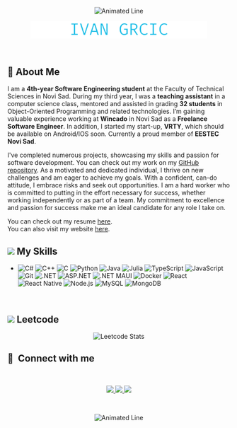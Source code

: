 <p align="center">
  <img src="https://media.giphy.com/media/z8jK3wZUCvZJcCx7DP/giphy.gif" alt="Animated Line" width="100%" height="30"/>
</p>

<p align="center">  
   <img src="https://github.com/TheGrca/TheGrca/blob/main/IVAN%20GRCIC%20.png" alt="Ivan Grcic" style="width:400px;">
</p>
<br/>

## 👋 About Me

I am a **4th-year Software Engineering student** at the Faculty of Technical Sciences in Novi Sad. During my third year, I was a **teaching assistant** in a computer science class, mentored and assisted in grading **32 students** in Object-Oriented Programming and related technologies. I’m gaining valuable experience working at **Wincado** in Novi Sad as a **Freelance Software Engineer**. In addition, I started my start-up, **VRTY**, which should be available on Android/IOS soon. Currently a proud member of **EESTEC Novi Sad**.

I've completed numerous projects, showcasing my skills and passion for software development. You can check out my work on my [GitHub repository](https://github.com/TheGrca?tab=repositories).
As a motivated and dedicated individual, I thrive on new challenges and am eager to achieve my goals. With a confident, can-do attitude, I embrace risks and seek out opportunities. I am a hard worker who is committed to putting in the effort necessary for success, whether working independently or as part of a team. My commitment to excellence and passion for success make me an ideal candidate for any role I take on.

You can check out my resume [here](https://drive.google.com/file/d/1A8iFbX9F-uPAAsyoY4W6maeeB_NcOw76/view?usp=sharing).
<br>
You can also visit my website [here](ivangrcic.com).
<br>
<be>


## <img src="https://media2.giphy.com/media/QssGEmpkyEOhBCb7e1/giphy.gif?cid=ecf05e47a0n3gi1bfqntqmob8g9aid1oyj2wr3ds3mg700bl&rid=giphy.gif" width ="25"><b>   My Skills</b>
<p align="center">

- 
    ![C#](https://img.shields.io/badge/C%23-%23239120.svg?style=for-the-badge&logo=c-sharp&logoColor=white)
    ![C++](https://img.shields.io/badge/C%2B%2B-%2300599C.svg?style=for-the-badge&logo=c%2B%2B&logoColor=white)
    ![C](https://img.shields.io/badge/C-%2300599C.svg?style=for-the-badge&logo=c&logoColor=white)
    ![Python](https://img.shields.io/badge/Python%20-%2314354C.svg?style=for-the-badge&logo=python&logoColor=white)
    ![Java](https://img.shields.io/badge/Java-%23ED8B00.svg?style=for-the-badge&logo=java&logoColor=white)
    ![Julia](https://img.shields.io/badge/Julia-9558B2?style=for-the-badge&logo=julia&logoColor=white)
    ![TypeScript](https://img.shields.io/badge/TypeScript-007ACC?style=for-the-badge&logo=typescript&logoColor=white)
    ![JavaScript](https://img.shields.io/badge/JavaScript%20-%23F7DF1E.svg?style=for-the-badge&logo=javascript&logoColor=black)	
    ![Git](https://img.shields.io/badge/git-%23F05033.svg?style=for-the-badge&logo=git&logoColor=white)
    ![.NET](https://img.shields.io/badge/.NET-512BD4?style=for-the-badge&logo=dotnet&logoColor=white)
    ![ASP.NET](https://img.shields.io/badge/ASP.NET-%235C2D91.svg?style=for-the-badge&logo=dotnet&logoColor=white)
    ![.NET MAUI](https://img.shields.io/badge/.NET_MAUI-512BD4?style=for-the-badge&logo=dotnet&logoColor=white)
    ![Docker](https://img.shields.io/badge/Docker-%230db7ed.svg?style=for-the-badge&logo=docker&logoColor=white)
    ![React](https://img.shields.io/badge/react-%2320232a.svg?style=for-the-badge&logo=react&logoColor=%2361DAFB)
    ![React Native](https://img.shields.io/badge/react_native-%2320232a.svg?style=for-the-badge&logo=react&logoColor=%2361DAFB)
    ![Node.js](https://img.shields.io/badge/Node.js-43853D?style=for-the-badge&logo=node.js&logoColor=white)
    ![MySQL](https://img.shields.io/badge/MySQL-00000F?style=for-the-badge&logo=mysql&logoColor=white)
    ![MongoDB](https://img.shields.io/badge/MongoDB-4EA94B?style=for-the-badge&logo=mongodb&logoColor=white)
</p> 
<br>
<be>

## <img src="https://media.giphy.com/media/v1.Y2lkPTc5MGI3NjExZHpidzVjZ2xseWtpMGNkaGV5NzdibHEzdzRqZjI2YzhseDY1ZzBlYiZlcD12MV9zdGlja2Vyc19zZWFyY2gmY3Q9cw/WFZvB7VIXBgiz3oDXE/giphy.gif" width="25"> <b>  Leetcode</b>

<div align="center">
  <img src="https://leetcard.jacoblin.cool/thegrca?ext=heatmap" alt="Leetcode Stats"/>
</div>


## :link: &nbsp;Connect with me
<br>
<div align="center">
<p align="center">
<a href="https://www.linkedin.com/in/thegrca/">
    <img src="https://img.shields.io/badge/Ivan%20Grcic-0077B5?style=for-the-badge&logo=Linkedin&logoColor=white"/>
</a>
<a href="https://www.instagram.com/thegrca/">
    <img src="https://img.shields.io/badge/ivan_grcic-ED4C6E?style=for-the-badge&logo=Instagram&logoColor=white"/>
</a>
  <a href="mailto:ivangrcic6@gmail.com">
    <img src="https://img.shields.io/badge/Ivan%20Grcic-D14836?style=for-the-badge&logo=Gmail&logoColor=white"/>
</a>
</p>
</a>
</div>
<br>
<be>
<!-- 
<p align="center">
  <img src="https://media.giphy.com/media/z8jK3wZUCvZJcCx7DP/giphy.gif" alt="Animated Line" width="100%" height="50"/>
</p>
<div align="center">
    <img src="https://media.giphy.com/media/QDjpIL6oNCVZ4qzGs7/giphy.gif">
</div>
<br>
<be>
-->
<p align="center">
  <img src="https://media.giphy.com/media/z8jK3wZUCvZJcCx7DP/giphy.gif" alt="Animated Line" width="100%" height="50"/>
</p>

